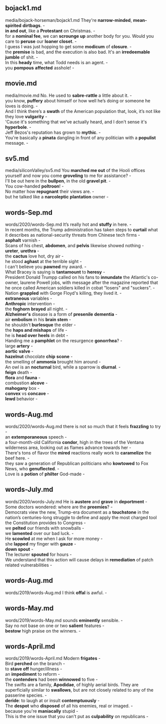 ## bojack1.md ## 
media/bojack-horseman/bojack1.md
They're **narrow-minded**, **mean-spirited** **dirtbags**. -  
**in and out**, like a **Protestant** on Christmas. -  
for a **nominal fee**, we can **scrounge up** another body for you. Would you care to **peruse** our **loaner closet**. -    
I guess I was just hopping to get some **modicum** of **closure**. -  
the **premise** is bad, and the execution is also bad. It's an **irredeemable** **jumble** of shit. -  
In this **heady** time, what Todd needs is an agent. -  
you **pompous** **affected** asshole! -  

## movie.md ## 
media/movie.md
No. He used to **sabre-rattle** a little about it. -  
you know, **puffery** about himself or how well he’s doing or someone he loves is doing. -  
And I think there’s a **swath** of the American population that, look, it’s not like they love **vulgarity** -  
'Cause it's something that we've actually heard, and I don't sense it's **hyperbole**. -  
Jeff Bezos's reputation has grown to **mythic**. -  
You're basically a **pinata** dangling in front of any politician with a **populist** message. -  

## sv5.md ## 
media/siliconValley/sv5.md
You **marched me out** of the Hooli offices yourself and now you come **groveling** to me for assistance? -  
I'll be out here in the **bullpen**, in the old **gravel pit**. -  
You cow-handed **poltroon**! -  
No matter how **repugnant** their views are. -  
but he talked like a **narcoleptic** **plantation** owner -  

## words-Sep.md ## 
words/2020/words-Sep.md
It’s really hot and **stuffy** in here. -  
In recent months, the Trump administration has taken steps to **curtail** what it describes as national-security threats from Chinese tech firms -  
**asphalt** varnish -  
Scans of his chest, **abdomen**, and **pelvis** likewise showed nothing -  
**ureter**, **urethra** -  
the **cactus** love hot, dry air -  
he stood **aghast** at the terrible sight -  
I can't believe you **pawned** my award. -  
What Bracey is saying is **tantamount** to **heresy** -  
President Donald Trumpp called on his fans to **innundate** the Atlantic's co-owner, laurene Powell jobs, with message after the magazine reported that he once called American soldiers killed in cobat "losers" and "suckers". -  
Nation **grappled** with Gorge Floyd's killing, they lived it. -  
**extraneous** variables -  
**Anthropic** intervention -  
the **foghorn** **brayed** all night. -  
**Alzheimer's** disease is a form of **presenile** **dementia** -  
air **embolism** in his **brain stem** -  
he shouldn't **burlesque** the elder -  
the **haps and mishaps** of life -  
he is **head over heels** in debt -  
Handing me a **pamphlet** on the resurgence **gonorrhea**? -  
large **artery** -  
**aortic** **valve** -  
**hazelnut** chocolate **chip** **scone** -  
the smelling of **ammonia** brought him around -  
An owl is an **nocturnal** bird, while a sparrow is **diurnal**. -    
**feign** death -  
**flora** and **fauna** -  
combustion **alcove** -  
**mahogany** box -  
**convex** vs **concave** -  
**lewd** behavior -  

## words-Aug.md ## 
words/2020/words-Aug.md
there is not so much that it feels **frazzling** to try -  
an **extemporaneous** speech -  
a four-month-old California **condor**, high in the trees of the Ventana wilderness area, looking out as flames advance towards her -  
There's tons of flavor the **mired** reactions really work to **caramelize** the beef here. -  
they saw a generation of Republican politicians who **kowtowed** to Fox News, who **genuflected**. -  
Love is a **potion** of **philter** God-made -  

## words-July.md ## 
words/2020/words-July.md
He is **austere** and **grave** in **deportment** -  
Some doctors wondered: where are the **preemies**? -  
Democrats view the new, Trump-era document as a **touchstone** in the nation’s centuries-long struggle to define and apply the most charged tool the Constitution provides to Congress -  
we **pelted** our friends with snowballs -  
we **lamented** over our bad luck. -  
He **scowled** at me when I ask for more money -  
she **lapped** my finger with **gauze** -  
**down spout** -  
The lecturer **spouted** for hours -  
We understand that this action will cause delays in **remediation** of patch related vulnerabilities -  

## words-Aug.md ## 
words/2019/words-Aug.md
I think **offal** is awful. -  

## words-May.md ## 
words/2019/words-May.md
sounds **eminently** sensible. -  
Say no not base on one or two **salient** features -  
**bestow** high praise on the winners. -  

## words-April.md ## 
words/2019/words-April.md
Modern **frigates** -   
Bird **perched** on the branch -   
to **stave off** hunger/illness -  
an **impediment** to reform -  
the **contenders** had been **winnowed** to five -  
The swifts are a family, **Apodidae**, of highly aerial birds. They are superficially similar to **swallows**, but are not closely related to any of the passerine species. -  
**deride**: to laugh at or insult **contemptuously** -  
The **despot** who **disposed** of all his enemies, real or imaged. -  
because you're **maniacally** stupid  -  
This is the one issue that you can't put as **culpability** on republicans -  

